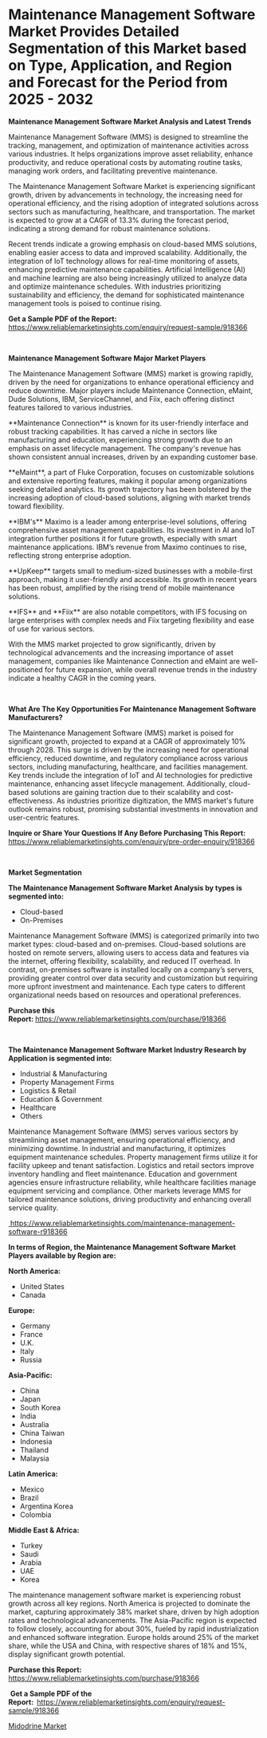 <p><h1>Maintenance Management Software Market Provides Detailed Segmentation of this Market based on Type, Application, and Region and Forecast for the Period from 2025 - 2032</h1></p><p><strong>Maintenance Management Software Market Analysis and Latest Trends</strong></p>
<p><p>Maintenance Management Software (MMS) is designed to streamline the tracking, management, and optimization of maintenance activities across various industries. It helps organizations improve asset reliability, enhance productivity, and reduce operational costs by automating routine tasks, managing work orders, and facilitating preventive maintenance. </p><p>The Maintenance Management Software Market is experiencing significant growth, driven by advancements in technology, the increasing need for operational efficiency, and the rising adoption of integrated solutions across sectors such as manufacturing, healthcare, and transportation. The market is expected to grow at a CAGR of 13.3% during the forecast period, indicating a strong demand for robust maintenance solutions. </p><p>Recent trends indicate a growing emphasis on cloud-based MMS solutions, enabling easier access to data and improved scalability. Additionally, the integration of IoT technology allows for real-time monitoring of assets, enhancing predictive maintenance capabilities. Artificial Intelligence (AI) and machine learning are also being increasingly utilized to analyze data and optimize maintenance schedules. With industries prioritizing sustainability and efficiency, the demand for sophisticated maintenance management tools is poised to continue rising.</p></p>
<p><strong>Get a Sample PDF of the Report:&nbsp;</strong> <a href="https://www.reliablemarketinsights.com/enquiry/request-sample/918366?utm_campaign=3186&utm_medium=2&utm_source=Github&utm_content=ia&utm_term=06032025&utm_id=maintenance-management-software">https://www.reliablemarketinsights.com/enquiry/request-sample/918366</a></p>
<p>&nbsp;</p>
<p><strong>Maintenance Management Software Major Market Players</strong></p>
<p><p>The Maintenance Management Software (MMS) market is growing rapidly, driven by the need for organizations to enhance operational efficiency and reduce downtime. Major players include Maintenance Connection, eMaint, Dude Solutions, IBM, ServiceChannel, and Fiix, each offering distinct features tailored to various industries.</p><p>**Maintenance Connection** is known for its user-friendly interface and robust tracking capabilities. It has carved a niche in sectors like manufacturing and education, experiencing strong growth due to an emphasis on asset lifecycle management. The company's revenue has shown consistent annual increases, driven by an expanding customer base.</p><p>**eMaint**, a part of Fluke Corporation, focuses on customizable solutions and extensive reporting features, making it popular among organizations seeking detailed analytics. Its growth trajectory has been bolstered by the increasing adoption of cloud-based solutions, aligning with market trends toward flexibility.</p><p>**IBM's** Maximo is a leader among enterprise-level solutions, offering comprehensive asset management capabilities. Its investment in AI and IoT integration further positions it for future growth, especially with smart maintenance applications. IBM’s revenue from Maximo continues to rise, reflecting strong enterprise adoption.</p><p>**UpKeep** targets small to medium-sized businesses with a mobile-first approach, making it user-friendly and accessible. Its growth in recent years has been robust, amplified by the rising trend of mobile maintenance solutions.</p><p>**IFS** and **Fiix** are also notable competitors, with IFS focusing on large enterprises with complex needs and Fiix targeting flexibility and ease of use for various sectors.</p><p>With the MMS market projected to grow significantly, driven by technological advancements and the increasing importance of asset management, companies like Maintenance Connection and eMaint are well-positioned for future expansion, while overall revenue trends in the industry indicate a healthy CAGR in the coming years.</p></p>
<p>&nbsp;</p>
<p><strong>What Are The Key Opportunities For Maintenance Management Software Manufacturers?</strong></p>
<p><p>The Maintenance Management Software (MMS) market is poised for significant growth, projected to expand at a CAGR of approximately 10% through 2028. This surge is driven by the increasing need for operational efficiency, reduced downtime, and regulatory compliance across various sectors, including manufacturing, healthcare, and facilities management. Key trends include the integration of IoT and AI technologies for predictive maintenance, enhancing asset lifecycle management. Additionally, cloud-based solutions are gaining traction due to their scalability and cost-effectiveness. As industries prioritize digitization, the MMS market's future outlook remains robust, promising substantial investments in innovation and user-centric features.</p></p>
<p><strong>Inquire or Share Your Questions If Any Before Purchasing This Report:</strong> <a href="https://www.reliablemarketinsights.com/enquiry/pre-order-enquiry/918366?utm_campaign=3186&utm_medium=2&utm_source=Github&utm_content=ia&utm_term=06032025&utm_id=maintenance-management-software">https://www.reliablemarketinsights.com/enquiry/pre-order-enquiry/918366</a></p>
<p>&nbsp;</p>
<p><strong>Market Segmentation</strong></p>
<p><strong>The Maintenance Management Software Market Analysis by types is segmented into:</strong></p>
<p><ul><li>Cloud-based</li><li>On-Premises</li></ul></p>
<p><p>Maintenance Management Software (MMS) is categorized primarily into two market types: cloud-based and on-premises. Cloud-based solutions are hosted on remote servers, allowing users to access data and features via the internet, offering flexibility, scalability, and reduced IT overhead. In contrast, on-premises software is installed locally on a company’s servers, providing greater control over data security and customization but requiring more upfront investment and maintenance. Each type caters to different organizational needs based on resources and operational preferences.</p></p>
<p><strong>Purchase this Report:&nbsp;</strong><a href="https://www.reliablemarketinsights.com/purchase/918366?utm_campaign=3186&utm_medium=2&utm_source=Github&utm_content=ia&utm_term=06032025&utm_id=maintenance-management-software">https://www.reliablemarketinsights.com/purchase/918366</a></p>
<p>&nbsp;</p>
<p><strong>The Maintenance Management Software Market Industry Research by Application is segmented into:</strong></p>
<p><ul><li>Industrial & Manufacturing</li><li>Property Management Firms</li><li>Logistics & Retail</li><li>Education & Government</li><li>Healthcare</li><li>Others</li></ul></p>
<p><p>Maintenance Management Software (MMS) serves various sectors by streamlining asset management, ensuring operational efficiency, and minimizing downtime. In industrial and manufacturing, it optimizes equipment maintenance schedules. Property management firms utilize it for facility upkeep and tenant satisfaction. Logistics and retail sectors improve inventory handling and fleet maintenance. Education and government agencies ensure infrastructure reliability, while healthcare facilities manage equipment servicing and compliance. Other markets leverage MMS for tailored maintenance solutions, driving productivity and enhancing overall service quality.</p></p>
<p><a href="https://www.reliablemarketinsights.com/maintenance-management-software-r918366?utm_campaign=3186&utm_medium=2&utm_source=Github&utm_content=ia&utm_term=06032025&utm_id=maintenance-management-software">&nbsp;https://www.reliablemarketinsights.com/maintenance-management-software-r918366</a></p>
<p><strong>In terms of Region, the Maintenance Management Software Market Players available by Region are:</strong></p>
<p>
    <p> <strong> North America: </strong>
        <ul>
            <li>United States</li>
            <li>Canada</li>
        </ul>
        </p> 
    <p> <strong> Europe: </strong>
        <ul>
            <li>Germany</li>
            <li>France</li>
            <li>U.K.</li>
            <li>Italy</li>
            <li>Russia</li>
        </ul>
        </p> 
    <p> <strong> Asia-Pacific: </strong>
        <ul>
            <li>China</li>
            <li>Japan</li>
            <li>South Korea</li>
            <li>India</li>
            <li>Australia</li>
            <li>China Taiwan</li>
            <li>Indonesia</li>
            <li>Thailand</li>
            <li>Malaysia</li>
        </ul>
        </p> 
    <p> <strong> Latin America: </strong>
        <ul>
            <li>Mexico</li>
            <li>Brazil</li>
            <li>Argentina Korea</li>
            <li>Colombia</li>
        </ul>
        </p> 
    <p> <strong> Middle East & Africa: </strong>
        <ul>
            <li>Turkey</li>
            <li>Saudi</li>
            <li>Arabia</li>
            <li>UAE</li>
            <li>Korea</li>
        </ul>
    </p>
    </p>
<p><p>The maintenance management software market is experiencing robust growth across all key regions. North America is projected to dominate the market, capturing approximately 38% market share, driven by high adoption rates and technological advancements. The Asia-Pacific region is expected to follow closely, accounting for about 30%, fueled by rapid industrialization and enhanced software integration. Europe holds around 25% of the market share, while the USA and China, with respective shares of 18% and 15%, display significant growth potential.</p></p>
<p><strong>Purchase this Report: </strong><a href="https://www.reliablemarketinsights.com/purchase/918366?utm_campaign=3186&utm_medium=2&utm_source=Github&utm_content=ia&utm_term=06032025&utm_id=maintenance-management-software">https://www.reliablemarketinsights.com/purchase/918366</a></p>
<p>&nbsp;<strong>Get a Sample PDF of the Report:&nbsp;&nbsp;</strong><a href="https://www.reliablemarketinsights.com/enquiry/request-sample/918366?utm_campaign=3186&utm_medium=2&utm_source=Github&utm_content=ia&utm_term=06032025&utm_id=maintenance-management-software">https://www.reliablemarketinsights.com/enquiry/request-sample/918366</a></p>
<p><strong></strong></p>
<p><p><a href="https://github.com/leyesamilej/Market-Research-Report-List-1/blob/main/midodrine-market.md?utm_campaign=3186&utm_medium=2&utm_source=Github&utm_content=ia&utm_term=06032025&utm_id=maintenance-management-software">Midodrine Market</a></p></p>